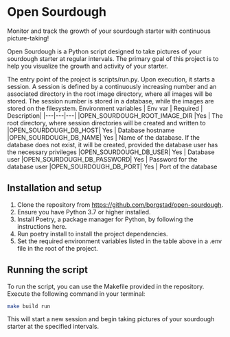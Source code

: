 # Open Sourdough

Monitor and track the growth of your sourdough starter with continuous picture-taking!

Open Sourdough is a Python script designed to take pictures of your sourdough starter at regular intervals.
The primary goal of this project is to help you visualize the growth and activity of your starter.

The entry point of the project is scripts/run.py.
Upon execution, it starts a session.
A session is defined by a continuously increasing number and an associated directory in the root image directory, where all images will be stored.
The session number is stored in a database, while the images are stored on the filesystem.
Environment variables
| Env var |	Required |	Description| 
|---|---|---|
|OPEN_SOURDOUGH_ROOT_IMAGE_DIR |Yes | The root directory, where session directories will be created and written to
|OPEN_SOURDOUGH_DB_HOST| Yes | Database hostname
|OPEN_SOURDOUGH_DB_NAME| Yes | Name of the database. If the database does not exist, it will be created, provided the database user has the necessary privileges
|OPEN_SOURDOUGH_DB_USER| Yes | Database user
|OPEN_SOURDOUGH_DB_PASSWORD| Yes | Password for the database user
|OPEN_SOURDOUGH_DB_PORT| Yes | Port of the database

## Installation and setup

1. Clone the repository from https://github.com/borgstad/open-sourdough.
2. Ensure you have Python 3.7 or higher installed.
3. Install Poetry, a package manager for Python, by following the instructions here.
4. Run poetry install to install the project dependencies.
5. Set the required environment variables listed in the table above in a .env file in the root of the project.

## Running the script

To run the script, you can use the Makefile provided in the repository. Execute the following command in your terminal:

```bash
make build run
```

This will start a new session and begin taking pictures of your sourdough starter at the specified intervals.